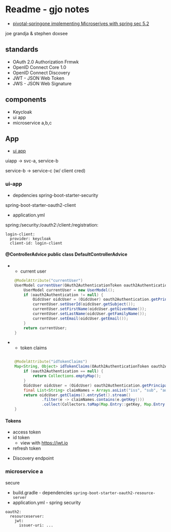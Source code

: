 # Readme - gjo notes
* [pivotal-springone implementing Microserives with spring sec 5.2](https://www.youtube.com/watch?v=JnYIsvJY7gM&feature=youtu.be)

joe grandja & stephen doxsee

## standards
* OAuth 2.0 Authorization Frmwk
* OpenID Connect Core 1.0
* OpenID Connect Discovery
* JWT - JSON Web Token
* JWS - JSON Web Signature

## components

* Keycloak
* ui app
* microservice a,b,c

## App

* [ui app](localhost:8080)

uiapp -> svc-a, service-b 

service-b -> service-c (w/ client cred)

### ui-app

* depdencies
spring-boot-starter-security

spring-boot-starter-oauth2-client

* application.yml

spring:/security:/oauth2:/client:/registration:

```
login-client:
  provider: keycloak
  client-id: login-client
```

#### @ControllerAdvice public class DefaultControllerAdvice

*   -  current user
```java
	@ModelAttribute("currentUser")
	UserModel currentUser(OAuth2AuthenticationToken oauth2Authentication) {
		UserModel currentUser = new UserModel();
		if (oauth2Authentication != null) {
			OidcUser oidcUser = (OidcUser) oauth2Authentication.getPrincipal();
			currentUser.setUserId(oidcUser.getSubject());
			currentUser.setFirstName(oidcUser.getGivenName());
			currentUser.setLastName(oidcUser.getFamilyName());
			currentUser.setEmail(oidcUser.getEmail());
		}
		return currentUser;
	}
```

*   -  token claims
```java	

	@ModelAttribute("idTokenClaims")
	Map<String, Object> idTokenClaims(OAuth2AuthenticationToken oauth2Authentication) {
		if (oauth2Authentication == null) {
			return Collections.emptyMap();
		}
		OidcUser oidcUser = (OidcUser) oauth2Authentication.getPrincipal();
		final List<String> claimNames = Arrays.asList("iss", "sub", "aud", "azp", "given_name", "family_name", "email");
		return oidcUser.getClaims().entrySet().stream()
				.filter(e -> claimNames.contains(e.getKey()))
				.collect(Collectors.toMap(Map.Entry::getKey, Map.Entry::getValue));
	}
```

#### Tokens

* access token
* id token  
  - view with https://jwt.io
* refresh token

- Discovery endpoint

### microservice a 
secure
* build.gradle - dependencies
`spring-boot-starter-oauth2-resource-server`
* application.yml - spring security
```
oauth2:
  resourceserver:
    jwt:
	  issuer-uri: ...
	  
```

